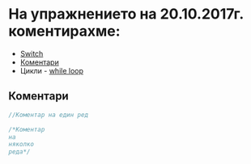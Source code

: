 # На упражнението на 20.10.2017г. коментирахме:

* [Switch](http://en.cppreference.com/w/cpp/language/switch)
* [Коментари](http://en.cppreference.com/w/cpp/comment)
* Цикли - [while loop](http://en.cppreference.com/w/cpp/language/while)

## Коментари

```C++
//Коментар на един ред

/*Коментар 
на 
няколко
реда*/
```
